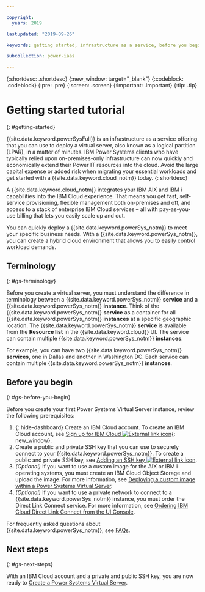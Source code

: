 ```yaml
---

copyright:
  years: 2019

lastupdated: "2019-09-26"

keywords: getting started, infrastructure as a service, before you begin, terminology

subcollection: power-iaas

---
```


{:shortdesc: .shortdesc}
{:new_window: target="_blank"}
{:codeblock: .codeblock}
{:pre: .pre}
{:screen: .screen}
{:important: .important}
{:tip: .tip}

# Getting started tutorial
{: #getting-started}

{{site.data.keyword.powerSysFull}} is an infrastructure as a service offering that you can use to deploy a virtual server, also known as a logical partition (LPAR), in a matter of minutes. IBM Power Systems clients who have typically relied upon on-premises-only infrastructure can now quickly and economically extend their Power IT resources into the cloud. Avoid the large capital expense or added risk when migrating your essential workloads and get started with a {{site.data.keyword.cloud_notm}} today.
{: shortdesc}

A {{site.data.keyword.cloud_notm}} integrates your IBM AIX and IBM i capabilities into the IBM Cloud experience. That means you get fast, self-service provisioning, flexible management both on-premises and off, and access to a stack of enterprise IBM Cloud services – all with pay-as-you-use billing that lets you easily scale up and out.

You can quickly deploy a {{site.data.keyword.powerSys_notm}} to meet your specific business needs. With a {{site.data.keyword.powerSys_notm}}, you can create a hybrid cloud environment that allows you to easily control workload demands.

## Terminology
{: #gs-terminology}

Before you create a virtual server, you must understand the difference in terminology between a {{site.data.keyword.powerSys_notm}} **service** and a {{site.data.keyword.powerSys_notm}} **instance**. Think of the {{site.data.keyword.powerSys_notm}} **service** as a container for all {{site.data.keyword.powerSys_notm}} **instances** at a specific geographic location. The {{site.data.keyword.powerSys_notm}} **service** is available from the **Resource list** in the {{site.data.keyword.cloud}} UI. The service can contain multiple {{site.data.keyword.powerSys_notm}} **instances**.

For example, you can have two {{site.data.keyword.powerSys_notm}} **services**, one in Dallas and another in Washington DC. Each service can contain multiple {{site.data.keyword.powerSys_notm}} **instances**.

## Before you begin
{: #gs-before-you-begin}

Before you create your first Power Systems Virtual Server instance, review the following prerequisites:

1. {: hide-dashboard} Create an IBM Cloud account. To create an IBM Cloud account, see [Sign up for IBM Cloud ![External link icon](../icons/launch-glyph.svg "External link icon")](https://cloud.ibm.com/registration){: new_window}.
2. Create a public and private SSH key that you can use to securely connect to your {{site.data.keyword.powerSys_notm}}. To create a public and private SSH key, see [Adding an SSH key ![External link icon](../icons/launch-glyph.svg "External link icon")](https://cloud.ibm.com/docs/infrastructure/ssh-keys?topic=ssh-keys-adding-an-ssh-key).
3. _(Optional)_ If you want to use a custom image for the AIX or IBM i operating systems, you must create an IBM Cloud Object Storage and upload the image. For more information, see [Deploying a custom image within a Power Systems Virtual Server](/docs/infrastructure/power-iaas?topic=power-iaas-deploying-custom-image).
4. _(Optional)_ If you want to use a private network to connect to a {{site.data.keyword.powerSys_notm}} instance, you must order the Direct Link Connect service. For more information, see [Ordering IBM Cloud Direct Link Connect from the UI Console](/docs/infrastructure/power-iaas?topic=power-iaas-ordering-direct-link-connect).

For frequently asked questions about {{site.data.keyword.powerSys_notm}}, see [FAQs](/docs/infrastructure/power-iaas?topic=power-iaas-power-iaas-faqs).

## Next steps
{: #gs-next-steps}

With an IBM Cloud account and a private and public SSH key, you are now ready to [Create a Power Systems Virtual Server](/docs/infrastructure/power-iaas?topic=power-iaas-creating-power-virtual-server#creating-power-virtual-server).
